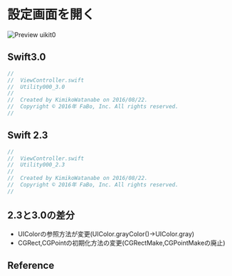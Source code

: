 # 設定画面を開く

![Preview uikit0]()

## Swift3.0
```swift
//
//  ViewController.swift
//  Utility000_3.0
//
//  Created by KimikoWatanabe on 2016/08/22.
//  Copyright © 2016年 FaBo, Inc. All rights reserved.
//


```

## Swift 2.3
```swift
//
//  ViewController.swift
//  Utility000_2.3
//
//  Created by KimikoWatanabe on 2016/08/22.
//  Copyright © 2016年 FaBo, Inc. All rights reserved.
//
```

## 2.3と3.0の差分
* UIColorの参照方法が変更(UIColor.grayColor()->UIColor.gray)
* CGRect,CGPointの初期化方法の変更(CGRectMake,CGPointMakeの廃止)

## Reference
